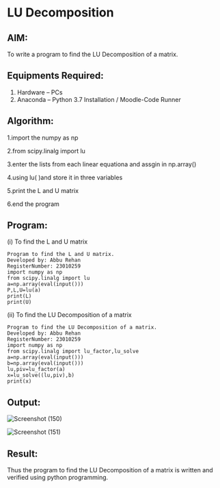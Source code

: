 # LU Decomposition 

## AIM:
To write a program to find the LU Decomposition of a matrix.

## Equipments Required:
1. Hardware – PCs
2. Anaconda – Python 3.7 Installation / Moodle-Code Runner

## Algorithm:
1.import the numpy as np

2.from scipy.linalg import lu

3.enter the lists from each linear equationa and assgin in np.array()

4.using lu( )and store it in three variables

5.print the L and U matrix

6.end the program

## Program:
(i) To find the L and U matrix
```
Program to find the L and U matrix.
Developed by: Abbu Rehan
RegisterNumber: 23010259
import numpy as np
from scipy.linalg import lu
a=np.array(eval(input()))
P,L,U=lu(a)
print(L)
print(U)
```
(ii) To find the LU Decomposition of a matrix
```
Program to find the LU Decomposition of a matrix.
Developed by: Abbu Rehan
RegisterNumber: 23010259
import numpy as np
from scipy.linalg import lu_factor,lu_solve
a=np.array(eval(input()))
b=np.array(eval(input()))
lu,piv=lu_factor(a)
x=lu_solve((lu,piv),b)
print(x)
```

## Output:
![Screenshot (150)](https://github.com/Abburehan/LU-Decomposition/assets/138849336/158dedd7-204e-4887-92dd-13d10539bda1)

![Screenshot (151)](https://github.com/Abburehan/LU-Decomposition/assets/138849336/0c51b38d-43fb-4877-9fc4-88b66fdffdde)
## Result:
Thus the program to find the LU Decomposition of a matrix is written and verified using python programming.

